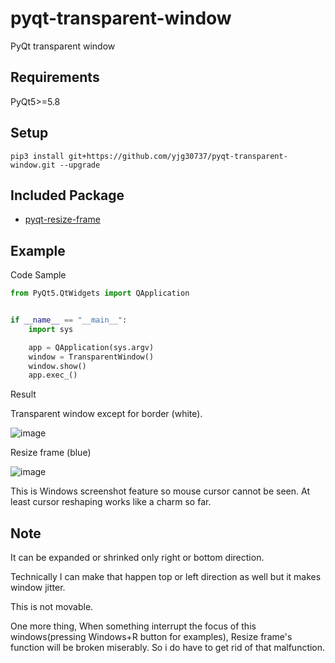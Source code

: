 # pyqt-transparent-window
PyQt transparent window

## Requirements
PyQt5>=5.8

## Setup
```pip3 install git+https://github.com/yjg30737/pyqt-transparent-window.git --upgrade```

## Included Package
* <a href="https://github.com/yjg30737/pyqt-resize-frame.git">pyqt-resize-frame</a>

## Example
Code Sample
```python
from PyQt5.QtWidgets import QApplication


if __name__ == "__main__":
    import sys

    app = QApplication(sys.argv)
    window = TransparentWindow()
    window.show()
    app.exec_()
```

Result

Transparent window except for border (white).

![image](https://user-images.githubusercontent.com/55078043/147629109-5025fd5c-ec38-46e2-895d-a0d55bb8c10f.png)

Resize frame (blue)

![image](https://user-images.githubusercontent.com/55078043/147629222-4fbc7e4b-1d68-46d8-8b02-4f06945ddb1d.png)

This is Windows screenshot feature so mouse cursor cannot be seen. At least cursor reshaping works like a charm so far.

## Note
It can be expanded or shrinked only right or bottom direction.

Technically I can make that happen top or left direction as well but it makes window jitter.

This is not movable.

One more thing, When something interrupt the focus of this windows(pressing Windows+R button for examples), Resize frame's function will be broken miserably. So i do have to get rid of that malfunction.



